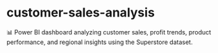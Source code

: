 # customer-sales-analysis
📊 Power BI dashboard analyzing customer sales, profit trends, product performance, and regional insights using the Superstore dataset.
